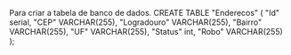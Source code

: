 Para criar a tabela de banco de dados.
CREATE TABLE "Enderecos" ( "Id" serial, "CEP" VARCHAR(255), "Logradouro" VARCHAR(255), "Bairro" VARCHAR(255), "UF" VARCHAR(255), "Status" int, "Robo" VARCHAR(255) );
